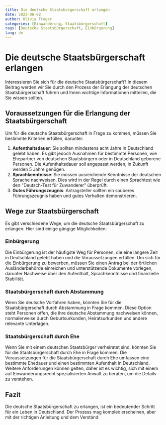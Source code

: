 ```yaml
---
title: Die deutsche Staatsbürgerschaft erlangen
date: 2023-06-02
author: Olivia Trager
categories: [Einwanderung, Staatsbürgerschaft]
tags: [Deutsche Staatsbürgerschaft, Einbürgerung]
lang: de
---
```


# Die deutsche Staatsbürgerschaft erlangen

Interessieren Sie sich für die deutsche Staatsbürgerschaft? In diesem Beitrag werden wir Sie durch den Prozess der Erlangung der deutschen Staatsbürgerschaft führen und Ihnen wichtige Informationen mitteilen, die Sie wissen sollten.

## Voraussetzungen für die Erlangung der Staatsbürgerschaft

Um für die deutsche Staatsbürgerschaft in Frage zu kommen, müssen Sie bestimmte Kriterien erfüllen, darunter:

1. **Aufenthaltsdauer**: Sie sollten mindestens acht Jahre in Deutschland gelebt haben. Es gibt jedoch Ausnahmen für bestimmte Personen, wie Ehepartner von deutschen Staatsbürgern oder in Deutschland geborene Personen. Die Aufenthaltsdauer soll angepasst werden, in Zukunft werden 5 Jahre genügen.
2. **Sprachkenntnisse**: Sie müssen ausreichende Kenntnisse der deutschen Sprache nachweisen. Dies wird in der Regel durch einen Sprachtest wie den "Deutsch-Test für Zuwanderer" überprüft.
3. **Gutes Führungszeugnis**: Antragsteller sollten ein sauberes Führungszeugnis haben und gutes Verhalten demonstrieren.

## Wege zur Staatsbürgerschaft

Es gibt verschiedene Wege, um die deutsche Staatsbürgerschaft zu erlangen. Hier sind einige gängige Möglichkeiten:

### Einbürgerung

Die Einbürgerung ist der häufigste Weg für Personen, die eine längere Zeit in Deutschland gelebt haben und die Voraussetzungen erfüllen. Um sich für die Einbürgerung zu bewerben, müssen Sie einen Antrag bei der örtlichen Ausländerbehörde einreichen und unterstützende Dokumente vorlegen, darunter Nachweise über den Aufenthalt, Sprachkenntnisse und finanzielle Stabilität.

### Staatsbürgerschaft durch Abstammung

Wenn Sie deutsche Vorfahren haben, könnten Sie für die Staatsbürgerschaft durch Abstammung in Frage kommen. Diese Option steht Personen offen, die ihre deutsche Abstammung nachweisen können, normalerweise durch Geburtsurkunden, Heiratsurkunden und andere relevante Unterlagen.

### Staatsbürgerschaft durch Ehe

Wenn Sie mit einem deutschen Staatsbürger verheiratet sind, könnten Sie für die Staatsbürgerschaft durch Ehe in Frage kommen. Die Voraussetzungen für die Staatsbürgerschaft durch Ehe umfassen eine bestimmte Ehedauer und einen bestimmten Aufenthalt in Deutschland. Weitere Anforderungen können gelten, daher ist es wichtig, sich mit einem auf Einwanderungsrecht spezialisierten Anwalt zu beraten, um die Details zu verstehen.

## Fazit

Die deutsche Staatsbürgerschaft zu erlangen, ist ein bedeutender Schritt für ein Leben in Deutschland. Der Prozess mag komplex erscheinen, aber mit der richtigen Anleitung und dem Verständ

